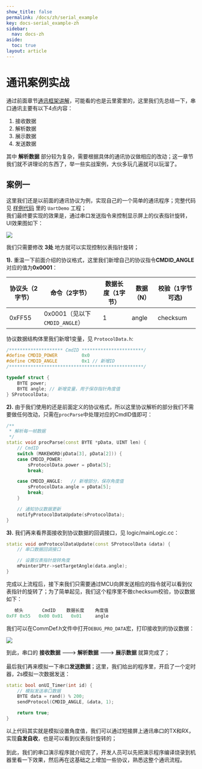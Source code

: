 ```yaml
---
show_title: false
permalink: /docs/zh/serial_example
key: docs-serial_example-zh
sidebar:
  nav: docs-zh
aside:
  toc: true
layout: article
---
```


# 通讯案例实战

通过前面章节[通讯框架讲解](serial_framework)，可能看的也是云里雾里的，这里我们先总结一下，串口通讯主要有以下4点内容：
1. 接收数据
2. 解析数据
3. 展示数据
4. 发送数据

其中 **解析数据** 部分较为复杂，需要根据具体的通讯协议做相应的改动；这一章节我们就不讲理论的东西了，举一些实战案例，大伙多玩几遍就可以玩溜了。

## 案例一 

这里我们还是以前面的通讯协议为例，实现自己的一个简单的通讯程序；完整代码见 [样例代码](demo_download#demo_download) 里的 `UartDemo` 工程；<br/>
我们最终要实现的效果是，通过串口发送指令来控制显示屏上的仪表指针旋转，UI效果图如下：

   ![](https://ae01.alicdn.com/kf/HTB1JhMbaULrK1Rjy0Fj762YXFXa5.png)

我们只需要修改 **3处** 地方就可以实现控制仪表指针旋转；

**1).** 重温一下前面介绍的协议格式，这里我们新增自己的协议指令**CMDID_ANGLE**对应的值为**0x0001**：

| 协议头（2字节） | 命令（2字节） | 数据长度（1字节） | 数据（N） | 校验（1字节 可选) |
| --- | --- | --- | --- | --- |
| 0xFF55 | 0x0001（见以下`CMDID_ANGLE`） | 1 | angle | checksum |

协议数据结构体里我们新增1变量，见 `ProtocolData.h`:

```c++
/******************** CmdID ***********************/
#define CMDID_POWER			0x0
#define CMDID_ANGLE			0x1	// 新增ID
/**************************************************/

typedef struct {
	BYTE power;
	BYTE angle;	// 新增变量，用于保存指针角度值
} SProtocolData;
```
**2).** 由于我们使用的还是前面定义的协议格式，所以这里协议解析的部分我们不需要做任何改动，只需在`procParse`中处理对应的CmdID值即可：

```c++
/**
 * 解析每一帧数据
 */
static void procParse(const BYTE *pData, UINT len) {
	// CmdID
	switch (MAKEWORD(pData[3], pData[2])) {
	case CMDID_POWER:
		sProtocolData.power = pData[5];
		break;

	case CMDID_ANGLE:	// 新增部分，保存角度值
		sProtocolData.angle = pData[5];
		break;
	}

	// 通知协议数据更新
	notifyProtocolDataUpdate(sProtocolData);
}
```
**3).** 我们再来看界面接收到协议数据的回调接口，见 logic/mainLogic.cc：

```c++
static void onProtocolDataUpdate(const SProtocolData &data) {
	// 串口数据回调接口

	// 设置仪表指针旋转角度
	mPointer1Ptr->setTargetAngle(data.angle);
}
```
完成以上流程后，接下来我们只需要通过MCU向屏发送相应的指令就可以看到仪表指针的旋转了；为了简单起见，我们这个程序里不做checksum校验，协议数据如下：
```c++
   帧头       CmdID    数据长度    角度值
0xFF 0x55   0x00 0x01   0x01     angle
```
我们可以在CommDef.h文件中打开`DEBUG_PRO_DATA`宏，打印接收到的协议数据：

![](https://ae01.alicdn.com/kf/HTB1ZL2ZaK6sK1RjSsrb760bDXXaP.png)

到此，串口的 **接收数据** ---> **解析数据** ---> **展示数据** 就算完成了； <br/><br/>
最后我们再来模拟一下串口**发送数据**；这里，我们给出的程序里，开启了一个定时器，2s模拟一次数据发送：

```c++
static bool onUI_Timer(int id) {
	// 模拟发送串口数据
	BYTE data = rand() % 200;
	sendProtocol(CMDID_ANGLE, &data, 1);

	return true;
}
```
以上代码其实就是模拟设置角度值，我们可以通过短接屏上通讯串口的TX和RX，实现**自发自收**，也是可以看到仪表指针旋转的； <br/><br/>
到此，我们的串口演示程序就介绍完了，开发人员可以先把演示程序编译烧录到机器里看一下效果，然后再在这基础之上增加一些协议，熟悉这整个通讯流程。
